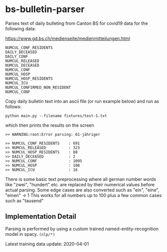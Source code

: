 # bs-bulletin-parser

Parses text of daily bulleting from Canton BS for covid19 data for the following data:

https://www.gd.bs.ch/medienseite/medienmitteilungen.html

```
NUMCUL_CONF_RESIDENTS
DAILY_DECEASED
DAILY_CONF
NUMCUL_RELEASED
NUMCUL_DECEASED
NUMCUL_CONF
NUMCUL_HOSP
NUMCUL_HOSP_RESIDENTS
NUMCUL_ICU
NUMCUL_CONFIRMED_NON_RESIDENT
NUMCUL_CONF
```

Copy daily bulletin text into an ascii file (or run example below) and run as follows:


```
python main.py --filename fixtures/test-1.txt
```
which then prints the results on the screen
```
>> WARNING:root:Error parsing: 61-jähriger

>> NUMCUL_CONF_RESIDENTS    : 691
>> NUMCUL_RELEASED          : 323
>> NUMCUL_HOSP_RESIDENTS    : 88
>> DAILY_DECEASED           : 2
>> NUMCUL_CONF              : 1095
>> NUMCUL_HOSP              : 108
>> NUMCUL_ICU               : 16

```

There is some basic text preprocessing where all german number words like "zwei", "hundert" etc. are replaced by their numerical values before actual parsing.
Some edge cases are also converted such as "ein", "eine", "einen" -> 1
This works for all numbers up to 100 plus a few common cases such as "tausend"


## Implementation Detail
Parsing is performed by using a custom trained named-entity-recognition model in spacy. `(nlp/*)`

Latest training data update: 2020-04-01

